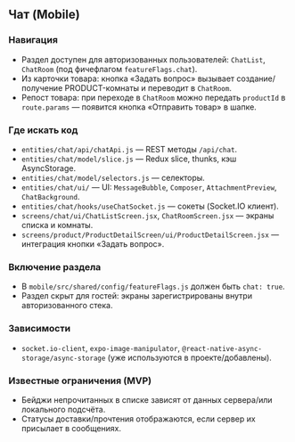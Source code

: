 ## Чат (Mobile)

### Навигация
- Раздел доступен для авторизованных пользователей: `ChatList`, `ChatRoom` (под фичефлагом `featureFlags.chat`).
- Из карточки товара: кнопка «Задать вопрос» вызывает создание/получение PRODUCT-комнаты и переводит в `ChatRoom`.
- Репост товара: при переходе в `ChatRoom` можно передать `productId` в `route.params` — появится кнопка «Отправить товар» в шапке.

### Где искать код
- `entities/chat/api/chatApi.js` — REST методы `/api/chat`.
- `entities/chat/model/slice.js` — Redux slice, thunks, кэш AsyncStorage.
- `entities/chat/model/selectors.js` — селекторы.
- `entities/chat/ui/` — UI: `MessageBubble`, `Composer`, `AttachmentPreview`, `ChatBackground`.
- `entities/chat/hooks/useChatSocket.js` — сокеты (Socket.IO клиент).
- `screens/chat/ui/ChatListScreen.jsx`, `ChatRoomScreen.jsx` — экраны списка и комнаты.
- `screens/product/ProductDetailScreen/ui/ProductDetailScreen.jsx` — интеграция кнопки «Задать вопрос».

### Включение раздела
- В `mobile/src/shared/config/featureFlags.js` должен быть `chat: true`.
- Раздел скрыт для гостей: экраны зарегистрированы внутри авторизованного стека.

### Зависимости
- `socket.io-client`, `expo-image-manipulator`, `@react-native-async-storage/async-storage` (уже используются в проекте/добавлены).

### Известные ограничения (MVP)
- Бейджи непрочитанных в списке зависят от данных сервера/или локального подсчёта.
- Статусы доставки/прочтения отображаются, если сервер их присылает в сообщениях.

